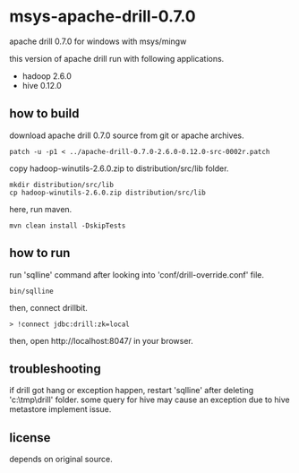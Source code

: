 # msys-apache-drill-0.7.0
apache drill 0.7.0 for windows with msys/mingw

this version of apache drill run with following applications.
* hadoop 2.6.0
* hive 0.12.0


## how to build
download apache drill 0.7.0 source from git or apache archives.

```
patch -u -p1 < ../apache-drill-0.7.0-2.6.0-0.12.0-src-0002r.patch
```

copy hadoop-winutils-2.6.0.zip to distribution/src/lib folder.

```
mkdir distribution/src/lib
cp hadoop-winutils-2.6.0.zip distribution/src/lib
```

here, run maven.

```
mvn clean install -DskipTests
```


## how to run
run 'sqlline' command after looking into 'conf/drill-override.conf' file.

```
bin/sqlline
```
then, connect drillbit.

```
> !connect jdbc:drill:zk=local
```

then, open http://localhost:8047/ in your browser.

## troubleshooting
if drill got hang or exception happen, restart 'sqlline' after deleting 'c:\tmp\drill' folder.
some query for hive may cause an exception due to hive metastore implement issue.



## license
depends on original source.
